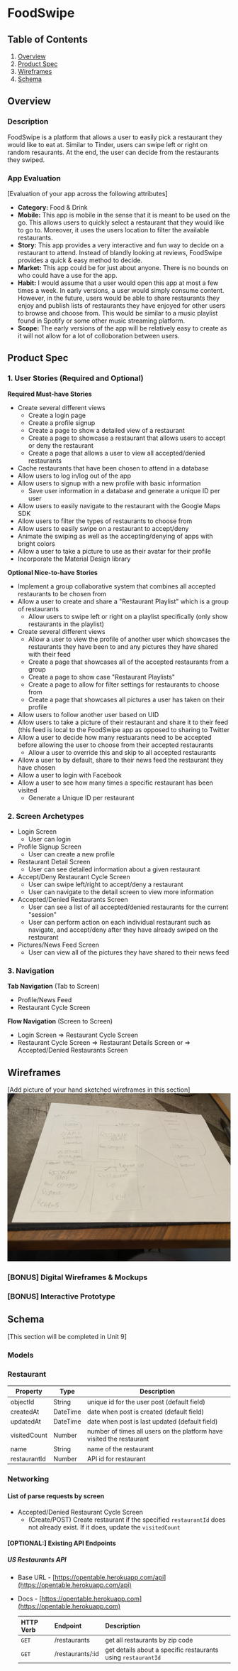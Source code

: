 # FoodSwipe

## Table of Contents
1. [Overview](#Overview)
1. [Product Spec](#Product-Spec)
1. [Wireframes](#Wireframes)
2. [Schema](#Schema)

## Overview
### Description
FoodSwipe is a platform that allows a user to easily pick a restaurant they would like to eat at. Similar to Tinder, users can swipe left or right on random resaurants. At the end, the user can decide from the restaurants they swiped.

### App Evaluation
[Evaluation of your app across the following attributes]
- **Category:** Food & Drink
- **Mobile:** This app is mobile in the sense that it is meant to be used on the go. This allows users to quickly select a restaurant that they would like to go to. Moreover, it uses the users location to filter the available restaurants.
- **Story:** This app provides a very interactive and fun way to decide on a restaurant to attend. Instead of blandly looking at reviews, FoodSwipe provides a quick & easy method to decide.
- **Market:** This app could be for just about anyone. There is no bounds on who could have a use for the app.
- **Habit:** I would assume that a user would open this app at most a few times a week. In early versions, a user would simply consume content. However, in the future, users would be able to share restaurants they enjoy and publish lists of restaurants they have enjoyed for other users to browse and choose from. This would be similar to a music playlist found in Spotify or some other music streaming platform.
- **Scope:** The early versions of the app will be relatively easy to create as it will not allow for a lot of colloboration between users.

## Product Spec

### 1. User Stories (Required and Optional)

**Required Must-have Stories**

* Create several different views
    * Create a login page
    * Create a profile signup
    * Create a page to show a detailed view of a restaurant
    * Create a page to showcase a restaurant that allows users to accept or deny the restaurant
    * Create a page that allows a user to view all accepted/denied restaurants
* Cache restaurants that have been chosen to attend in a database
* Allow users to log in/log out of the app
* Allow users to signup with a new profile with basic information
    * Save user information in a database and generate a unique ID per user
* Allow users to easily navigate to the restaurant with the Google Maps SDK
* Allow users to filter the types of restaurants to choose from
* Allow users to easily swipe on a restaurant to accept/deny
* Animate the swiping as well as the accepting/denying of apps with bright colors
* Allow a user to take a picture to use as their avatar for their profile
* Incorporate the Material Design library

**Optional Nice-to-have Stories**

* Implement a group collaborative system that combines all accepted restaurants to be chosen from
* Allow a user to create and share a "Restaurant Playlist" which is a group of restaurants
    * Allow users to swipe left or right on a playlist specifically (only show restaurants in the playlist)
* Create several different views
    * Allow a user to view the profile of another user which showcases the restaurants they have been to and any pictures they have shared with their feed
    * Create a page that showcases all of the accepted restaurants from a group
    * Create a page to show case "Restaurant Playlists"
    * Create a page to allow for filter settings for restaurants to choose from
    * Create a page that showcases all pictures a user has taken on their profile
* Allow users to follow another user based on UID
* Allow users to take a picture of their restaurant and share it to their feed (this feed is local to the FoodSwipe app as opposed to sharing to Twitter
* Allow a user to decide how many restuarants need to be accepted before allowing the user to choose from their accepted restaurants
    * Allow a user to override this and skip to all accepted restaurants
* Allow a user to by default, share to their news feed the restaurant they have chosen
* Allow a user to login with Facebook
* Allow a user to see how many times a specific restaurant has been visited
   * Generate a Unique ID per restaurant

### 2. Screen Archetypes

* Login Screen
   * User can login
* Profile Signup Screen
   * User can create a new profile
* Restaurant Detail Screen
    * User can see detailed information about a given restaurant
* Accept/Deny Restaurant Cycle Screen
    * User can swipe left/right to accept/deny a restaurant
    * User can navigate to the detail screen to view more information
* Accepted/Denied Restaurants Screen
    * User can see a list of all accepted/denied restaurants for the current "session"
    * User can perform action on each individual restaurant such as navigate, and accept/deny after they have already swiped on the restaurant
* Pictures/News Feed Screen
    * User can view all of the pictures they have shared to their news feed

### 3. Navigation

**Tab Navigation** (Tab to Screen)

* Profile/News Feed
* Restaurant Cycle Screen

**Flow Navigation** (Screen to Screen)

* Login Screen
   => Restaurant Cycle Screen
* Restaurant Cycle Screen
   => Restaurant Details Screen
   or
   => Accepted/Denied Restaurants Screen

## Wireframes
[Add picture of your hand sketched wireframes in this section]
![Wireframe](screenshots/wireframe.jpg)

### [BONUS] Digital Wireframes & Mockups

### [BONUS] Interactive Prototype

## Schema 
[This section will be completed in Unit 9]
### Models
### Restaurant
   | Property      | Type     | Description |
   | ------------- | -------- | ------------|
   | objectId      | String   | unique id for the user post (default field) |
   | createdAt     | DateTime | date when post is created (default field) |
   | updatedAt     | DateTime | date when post is last updated (default field) |
   | visitedCount  | Number   | number of times all users on the platform have visited the restaurant |
   | name          | String   | name of the restaurant |
   | restaurantId  | Number   | API id for restaurant |
   
### Networking
#### List of parse requests by screen
   - Accepted/Denied Restaurant Cycle Screen
      - (Create/POST) Create restaurant if the specified `restaurantId` does not already exist. If it does, update the `visitedCount`
      
#### [OPTIONAL:] Existing API Endpoints
##### US Restaurants API
- Base URL - [https://opentable.herokuapp.com/api](https://opentable.herokuapp.com/api)
- Docs - [https://opentable.herokuapp.com](https://opentable.herokuapp.com)

   HTTP Verb | Endpoint | Description
   ----------|----------|------------
    `GET`    | /restaurants | get all restaurants by zip code
    `GET`    | /restaurants/:id | get details about a specific restaurants using `restaurantId`
      
